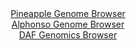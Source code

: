 <div id="Pineapple_Genome_Browser" align="center">
  <a href="https://igv.org/app/?sessionURL=blob:zZJbb5swGIb_i6VWm0QAQ4GAVE0k6yGHtkoylh5UIUMMcQI2sR1oiPLf61WbdtNJzcWmSVyYTwa_7.NnD2rMBWEUBMDSoaNDCDQglqyZobIq8C0qsQBBhgqBNcBxhjmmKQbBHmRISBRNx.rLpZSVCAyDyKpTIpozXdg6KlHLKGqEnrLS6LOiQAnjSDIujB5HNTNIXncanKCq0tXZtu4YCySRgYpqyahgRoVpHjfqf_GvUZxjykocl9tCkrcAscqjMi70DH0J57MwTbEQI7wbLM7D0SD8bl9Ej1du_zG6u55H7vx0RnKK5Jbj882goXZUbRx._bCzB8PhLm89Nj2xLufh.sT.enrxUhGOxTn0YNeDtu04Cg2hC_zyP7VWDzmy.Yiv71erzbcIilrVHQ1OrN6ovWHt7L43pOLd7i44aKBg6VbZANIl9wJoarbpao7ldn4sYVczTV8R4oyA4OlZA5KjdK22P.2B3FXKGSDwZvumjwYYX2AOgo5vmh70fcs5885M34cHbQ.2vPh7eC.jqe.ZVmhZbpyRQiqhF7GgldARpXqdZnreHslz1tvVq9vluMseh_l4U1.TyRXrz9pEwe3.gaYG1OFvl6iqfiTTP3HvI0F0mRwrXNKNKF_fTKxm3oqVP8nGq35eL8M7.fAuHk.VPQ5NxniJpNqvJur1p2814gRRqQY1ESQhBZG7uaLIGhBAy1bagpQVTHkIeJ58MjVTg475.bee9uH58Ao-">Pineapple Genome Browser</a>
</div>
<div id="Alphonso_Genome_Browser" align="center">
  <a href="https://igv.org/app/?sessionURL=blob:zZJda9swFIb_i6BlA8eW7NiuDWU4aZNm6dq1qeuRUoxiy442WXIlxWkS8t.nlY3drNBcbAx0IR308Z5Hzw50RCoqOIiBayPfRghYQC3FeoablpEr3BAF4gozRSwgSUUk4QUB8Q5UWGmc3l6ak0utWxU7DtVtr8G8FrbybNzgreB4rexCNM5QMIYXQmItpHIGEnfCoXXXW5MFblvbvO3ZvlNijR3M2qXgSjgt4XW.Nvflv0p5TbhoSN6smKYvAXKTx2Qs7Qp_SLJZUhREqSnZTMrTZDpJ7r3zdD4OhvP0.iJLg.x4RmuO9UqSU_8sm16G98_R.oaLbfLxS4aKu.10nMn6yDs7Pn9uqSTqFIXoJESe1_cNGMpL8vw_9WwGPbDvlQcrAb20_PQ5nfS9ZDn3mX_kDjqSjW_.2HkA9hZgolgZE0CxlGGMoOXBwPLdoPdjik4sCCPDRwoK4odHC2iJi29m.8MO6E1rfAGKPK1e1LGAkCWRIO5FEIYoily_H_ZhFKG9tQMryf4e3FF6G4XQTVw3yCvKtJG5zBVvlY05t7uisuvtoRZd3W0NPFmNkukJZf0rPYxgSLc3T6ooXqFpAfP4yxeaVt.S6Z.Y95Ygtl4cqts1N3gCXl18nW.ShZpqIkSmZ9VoMBuLVwEdBqcSssHa7DcVs_xpXIclxVybQkcVXVBG9SYzHMUaxMj1jLigEEwYE4GsF..gBS3kw_e_BfX2j_vv">Alphonso Genome Browser</a>
</div>


<div id="DAF_Genomics_Browser" align="center">
  <a href="https://ink-blot.github.io/?sessionURL=blob:tZHtatswFIbv5UD7y3ZsybFrQxhu1q5ZthWSeIGWEjT7OHYtW64kN01D7n3C6xhslDHoQBIS5.N9dZ4DPKJUlWghBuJ4Y8fzwAJVit2SNR3HL6xBBXHBuEILJBYosc0Q4gMUTGmWLj6ZylLrTsWjUc4Ke4utaKpMOYo6rLOV6HWJJtUmDmvYs2jZTjmZaEyyZiPGu1K0SoxYlqFStjvqsN1udswcP2OboSVump7ralDdGBPGWO4UzLit2hyf_mLkPyibVb1L1stkqJ_jfpZPkvks.Uov0psPwfQmvb5ap8H6dFltW6Z7iZP7MuQLSp8_z_wdp6uwxvuO9NtuOndP6PvTi6eukqgmXuidhR6lgQ9HC7jIeoMAslJ6sedbITmziO_bL1c6DswMpKggvr2zQEuW1Sb99gB63xlQoPChH5hZIGSOEmI7ct3QiyIy9kPfjSLvaB2gl_yNSV6miyh0SUJI4HxjjdEvKj6Mzwj9GXwrjL91NvtfMV3XgT6_UnS1Kqcn5LIu9.S8fuCrj_vHOnkFlAWvfqwQsmHahH48X7AwbvQabPUvLvR4d_wO">DAF Genomics Browser</a>
</div>

